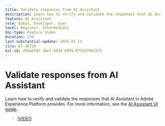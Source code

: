 ```yaml
---
title: Validate responses from AI Assistant
description: Learn how to verify and validate the responses that AI Assistant in Adobe Experience Platform provides.
feature: AI Assistant
role: Admin, Developer, User
level: Beginner, Intermediate
doc-type: Feature Video
duration: 135
last-substantial-update: 2025-01-11
jira: KT-16719
exl-id: 29a4bf01-3bef-4434-b935-073e279b1575
---
```

# Validate responses from AI Assistant

Learn how to verify and validate the responses that AI Assistant in Adobe Experience Platform provides. For more information, see the [AI Assistant UI guide](https://experienceleague.adobe.com/en/docs/experience-platform/ai-assistant/ui-guide#verify-responses).

>[!VIDEO](https://video.tv.adobe.com/v/3441738/?learn=on&enablevpops)

